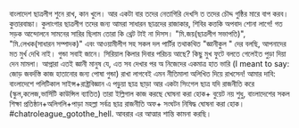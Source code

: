 বাংলাদেশ ছাত্রলীগ শুনে রাখ, কান খুলে।  আর একটা বার তদের নেতাগিরি দেখসি ত তদের চৌদ্দ গুষ্ঠির মারে বাপ করব।  কুত্তারবাচ্চা। কুলাংগার ছাত্রলীগ তদের জন্য আমরা সাধারন ছাত্রদের রাজাকার, শিবির কত্তকি অপবাদ শোনা লাগে! গত সড়ক আন্দোলনে সামনের সারির ছিলাম তোরা কি থ্রেট টাই না দিসস। "মি.জয়(ছাত্রলীগ সভাপতি)",  "মি.লেখক(সাধারন সম্পাদক)" এবং আওয়ামীলীগ সহ সকল দল পার্টির তথাকথিত "জ্ঞানীকুল " দের বলছি,  আপনাদের মত মুর্খ দেখি নাই। গুন্ডা সবাই জানে। সিরিয়াল কিলার দিবার পরিচয় আছে?   কিছু মুখ ফুটে বলতে গেলেইত পুড়া দিয়া দেন মামলা। আপ্নারা এতই জ্ঞানী মানুষ যে, এত সব দেখার পর অ নিজেদের একমাত্র হাত ভারি (I meant to say: জোড় জবর্দস্তি কাজ হাতানোর জন্য পোষা গুন্ডা) রাখা লাগবেই এমন নীতিমালা অলিখিত দিয়ে রাখসেন!   আমার দাবি:  বাংলাদেশে পলিটিকাল সাইন্স+রাষ্ট্রবিজ্ঞান এ পড়ুয়া ছাত্র ছাড়া আর একটা সিংগেল ছাত্র যদি রাজনীতি করে (স্কুল,কলেজ,ভার্সিটি কাউন্সিল ব্যাতিত) তারা ইল্লিগাল কাজ করছে ঘোষনা করা হোক+ বুয়েট নয় শুধু, বাংলাদেশের সকল শিক্ষা প্রতিষ্ঠান+অলিগলি+পাড়া মহল্লা সর্বত্র ছাত্র রাজনীতি অফ+ সংঘটন নিষিদ্ধ ঘোষনা করা হোক। #chatroleague_gotothe_hell.  আবরার এর আত্মার শান্তি কামনা করছি।
